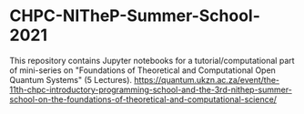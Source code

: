 # CHPC-NITheP-Summer-School-2021

This repository contains Jupyter notebooks for a tutorial/computational part of mini-series on "Foundations of Theoretical and Computational Open Quantum Systems" (5 Lectures).
https://quantum.ukzn.ac.za/event/the-11th-chpc-introductory-programming-school-and-the-3rd-nithep-summer-school-on-the-foundations-of-theoretical-and-computational-science/

